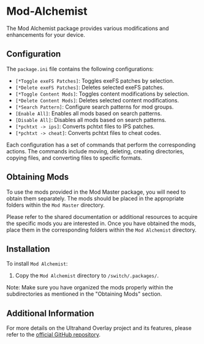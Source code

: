 # Mod-Alchemist
The Mod Alchemist package provides various modifications and enhancements for your device.

## Configuration

The `package.ini` file contains the following configurations:

- `[*Toggle exeFS Patches]`: Toggles exeFS patches by selection.
- `[*Delete exeFS Patches]`: Deletes selected exeFS patches.
- `[*Toggle Content Mods]`: Toggles content modifications by selection.
- `[*Delete Content Mods]`: Deletes selected content modifications.
- `[*Search Pattern]`: Configure search patterns for mod groups.
- `[Enable All]`: Enables all mods based on search patterns.
- `[Disable All]`: Disables all mods based on search patterns.
- `[*pchtxt -> ips]`: Converts pchtxt files to IPS patches.
- `[*pchtxt -> cheat]`: Converts pchtxt files to cheat codes.

Each configuration has a set of commands that perform the corresponding actions. The commands include moving, deleting, creating directories, copying files, and converting files to specific formats.

## Obtaining Mods

To use the mods provided in the Mod Master package, you will need to obtain them separately. The mods should be placed in the appropriate folders within the `Mod Master` directory.

Please refer to the shared documentation or additional resources to acquire the specific mods you are interested in. Once you have obtained the mods, place them in the corresponding folders within the `Mod Alchemist` directory.

## Installation

To install `Mod Alchemist`:

1. Copy the `Mod Alchemist` directory to `/switch/.packages/`.

Note: Make sure you have organized the mods properly within the subdirectories as mentioned in the "Obtaining Mods" section.

## Additional Information

For more details on the Ultrahand Overlay project and its features, please refer to the [official GitHub repository](https://github.com/ppkantorski/Ultrahand-Overlay).
